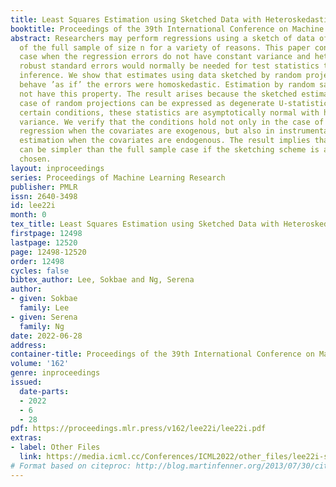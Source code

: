 ```yaml
---
title: Least Squares Estimation using Sketched Data with Heteroskedastic Errors
booktitle: Proceedings of the 39th International Conference on Machine Learning
abstract: Researchers may perform regressions using a sketch of data of size m instead
  of the full sample of size n for a variety of reasons. This paper considers the
  case when the regression errors do not have constant variance and heteroskedasticity
  robust standard errors would normally be needed for test statistics to provide accurate
  inference. We show that estimates using data sketched by random projections will
  behave ’as if’ the errors were homoskedastic. Estimation by random sampling would
  not have this property. The result arises because the sketched estimates in the
  case of random projections can be expressed as degenerate U-statistics, and under
  certain conditions, these statistics are asymptotically normal with homoskedastic
  variance. We verify that the conditions hold not only in the case of least squares
  regression when the covariates are exogenous, but also in instrumental variables
  estimation when the covariates are endogenous. The result implies that inference
  can be simpler than the full sample case if the sketching scheme is appropriately
  chosen.
layout: inproceedings
series: Proceedings of Machine Learning Research
publisher: PMLR
issn: 2640-3498
id: lee22i
month: 0
tex_title: Least Squares Estimation using Sketched Data with Heteroskedastic Errors
firstpage: 12498
lastpage: 12520
page: 12498-12520
order: 12498
cycles: false
bibtex_author: Lee, Sokbae and Ng, Serena
author:
- given: Sokbae
  family: Lee
- given: Serena
  family: Ng
date: 2022-06-28
address:
container-title: Proceedings of the 39th International Conference on Machine Learning
volume: '162'
genre: inproceedings
issued:
  date-parts:
  - 2022
  - 6
  - 28
pdf: https://proceedings.mlr.press/v162/lee22i/lee22i.pdf
extras:
- label: Other Files
  link: https://media.icml.cc/Conferences/ICML2022/other_files/lee22i-supp.zip
# Format based on citeproc: http://blog.martinfenner.org/2013/07/30/citeproc-yaml-for-bibliographies/
---
```

